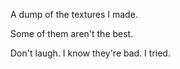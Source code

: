 A dump of the textures I made.

Some of them aren't the best.

Don't laugh. I know they're bad. I tried.

